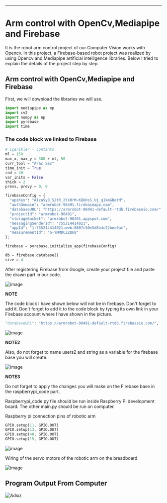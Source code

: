 -----------------------------------------------

# Arm control with OpenCv,Mediapipe and Firebase
It is the robot arm control project of our Computer Vision works with Opencv. In this project, a Firebase-based robot project was realized by using Opencv and Mediapipe artificial intelligence libraries. Below I tried to explain the details of the project step by step.

## Arm control with OpenCv,Mediapipe and Firebase

First, we will download the libraries we will use.
```Python
import mediapipe as mp
import cv2
import numpy as np
import pyrebase
import time
```

### The code block we linked to Firebase

```Python
# içerikler - contants
ml = 150
max_x, max_y = 300 + ml, 50
curr_tool = "Arac Sec"
time_init = True
rad = 40
var_inits = False
thick = 2
prevx, prevy = 0, 0

firebaseConfig = {
  "apiKey": "AIzaSyB_S2tR_2YsRrM-KQUHsS_Uj_q1kmGBetM",
  "authDomain": "armrobot-98491.firebaseapp.com",
  "databaseURL": "https://armrobot-98491-default-rtdb.firebaseio.com/",
  "projectId": "armrobot-98491",
  "storageBucket": "armrobot-98491.appspot.com",
  "messagingSenderId": "755214414021",
  "appId": "1:755214414021:web:8807c50e5d8b4c22bec0ac",
  "measurementId": "G-YMMDCZZQ68"
};

firebase = pyrebase.initialize_app(firebaseConfig)

db = firebase.database()
size = 4
```
After registering Firebase from Google, create your project file and paste the drawn part in our code.


![image](https://user-images.githubusercontent.com/67556543/181937768-3ef4a23d-9acd-47ff-b420-a3b14e03f6e4.png)

**NOTE**

The code block I have shown below will not be in firebase. Don't forget to add it. Don't forget to add it to the code block by typing its own link in your Firebase account where I have shown in the picture.

```Python
"databaseURL": "https://armrobot-98491-default-rtdb.firebaseio.com/",
```
![image](https://user-images.githubusercontent.com/67556543/181940174-38953af5-1e58-4b52-a56e-709a9d181a18.png)

**NOTE2**

Also, do not forget to name users2 and string as a variable for the firebase base you will create.

![image](https://user-images.githubusercontent.com/67556543/181944242-afa1982a-3d3d-4322-b5e0-b7d1be42f05a.png)

**NOTE3**

Do not forget to apply the changes you will make on the Firebase base in the raspberrypi_code part.

Raspberrypi_code.py file should be run inside Raspberry Pi development board. The other main.py should be run on computer.

Raspberry pi connection pins of robotic arm

```Python
GPIO.setup(11, GPIO.OUT)
GPIO.setup(13, GPIO.OUT)
GPIO.setup(40, GPIO.OUT)
GPIO.setup(15, GPIO.OUT)
```

![image](https://user-images.githubusercontent.com/67556543/181952328-b0049466-522f-4a12-9df0-f40bb0a595e7.png)

Wiring of the servo motors of the robotic arm on the breadboard

![image](https://user-images.githubusercontent.com/67556543/181953686-9304b1fe-4a4f-4db1-aadc-6a54004b273b.png)

## Program Output From Computer

![Adsız](https://user-images.githubusercontent.com/67556543/181961174-21b9744a-dc26-4c78-af9b-566c5ef56861.png)



